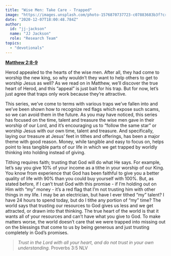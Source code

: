 ```yaml
---
title: "Wise Men: Take Care - Trapped"
image: "https://images.unsplash.com/photo-1576870737723-c07883683b3f?crop=entropy&amp;cs=srgb&amp;fm=jpg&amp;ixid=MXw5NjYxfDB8MXxzZWFyY2h8NHx8fGVufDB8fHw&amp;ixlib=rb-1.2.1&amp;q=85"
date: "2020-12-07T18:00:48.784Z"
author:
  id: "jj-jackson"
  name: "JJ Jackson"
  role: "Research Team"
topics:
  - "devotionals"
---
```


[**Matthew 2:8-9**][1]

Herod appealed to the hearts of the wise men.  After all, they had come to worship the new king, so why wouldn’t they want to help others to get to worship Jesus as well?  As we read on in Matthew, we’ll discover the true heart of Herod, and this “appeal” is just bait for his trap. But for now, let’s just agree that traps only work because they’re attractive.

This series, we’ve come to terms with various traps we’ve fallen into and we’ve been shown how to recognize red flags which expose such scams, so we can avoid them in the future.  As you may have noticed, this series has focused on the time, talent and treasure the wise men gave in their worship of our Lord, and it’s encouraging us to “follow the same star” or worship Jesus with our own time, talent and treasure.  And specifically, laying our treasure at Jesus’ feet in tithes and offerings, has been a major theme with good reason.  Money, while tangible and easy to focus on, helps point to less tangible parts of our life in which we get trapped by worldly thinking into holding instead of giving.

Tithing requires faith; trusting that God will do what He says.  For example, let’s say you give 10% of your income as a tithe in your worship of our King. You know from experience that God has been faithful to give you a better quality of life with 90% than you could buy yourself with 100%.  But, as stated before, if I can’t trust God with this promise - if I’m holding out on Him with “my” money - it’s a red flag that I’m not trusting him with other things in my life.  I may be an electrician, but have I ever tithed “my” talent?  I have 24 hours to spend today, but do I tithe any portion of “my” time?  The world says that trusting our resources to God gives us less and we get attracted, or drawn into that thinking.  The true heart of the world is that it wants all of your resources and can’t have what you give to God. To make matters worse, the world doesn’t care that we were trapped into missing out on the blessings that come to us by being generous and just trusting completely in God’s promises.

> _Trust in the Lord with all your heart, and do not trust in your own understanding._ Proverbs 3:5 NLV

[1]: https://www.biblegateway.com/passage/?search=Matthew+2%3A8-9&version=NLT
